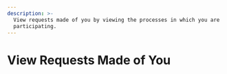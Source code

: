 ```yaml
---
description: >-
  View requests made of you by viewing the processes in which you are
  participating.
---
```


# View Requests Made of You

